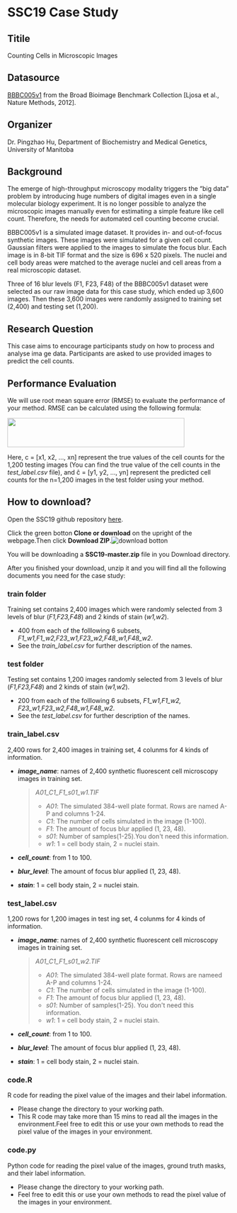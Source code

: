 # SSC19 Case Study
## Titile
Counting Cells in Microscopic Images
## Datasource 
[BBBC005v1](https://data.broadinstitute.org/bbbc/BBBC005/) from the Broad Bioimage Benchmark Collection [Ljosa et al., Nature Methods, 2012].
## Organizer
Dr. Pingzhao Hu, Department of Biochemistry and Medical Genetics, University of Manitoba
## Background
The emerge of high-throughput microscopy modality triggers the “big data” problem by introducing huge numbers of digital images even in a single molecular biology experiment. It is no longer possible to analyze the microscopic images manually even for estimating a simple feature like cell count. Therefore, the needs for automated cell counting become crucial. 

BBBC005v1 is a simulated image dataset. It provides in- and out-of-focus synthetic images. These images were simulated for a given cell count. Gaussian filters were applied to the images to simulate the focus blur. Each image is in 8-bit TIF format and the size is 696 x 520 pixels. The nuclei and cell body areas were matched to the average nuclei and cell areas from a real microscopic dataset.

Three of 16 blur levels (F1, F23, F48) of the BBBC005v1 dataset were selected as our raw image data for this case study, which ended up 3,600 images. Then these 3,600 images were randomly assigned to training set (2,400) and testing set (1,200). 

## Research Question
This case aims to encourage participants study on how to process and analyse ima
ge data. Participants are asked to use provided images to predict the cell counts. 

## Performance Evaluation
We will use root mean square error (RMSE) to evaluate the performance of your method. RMSE can be calculated using the following formula:

<img src="https://raw.githubusercontent.com/qianliu1219/SSC19/master/other/formula.png" width="400" height="66" /> 

Here, c = [x1, x2, …, xn] represent the true values of the cell counts for the 1,200 testing images (You can find the true value of the cell counts in the *test_label.csv* file), and ĉ = [y1, y2, …, yn] represent the predicted cell counts for the n=1,200 images in the test folder using your method. 

## How to download?
Open the SSC19 github repository [here](https://github.com/SSC19/SSC19).

Click the green botton **Clone or download** on the upright of the webpage.Then click **Download ZIP**.![download botton](https://raw.githubusercontent.com/qianliu1219/SSC19/master/other/download_botton_new.png)

You will be downloading a **SSC19-master.zip** file in you Download directory.

After you finished your download, unzip it and you will find all the following documents you need for the case study:

### train folder
Training set contains 2,400 images which were randomly selected from 3 levels of blur (*F1,F23,F48*) and 2 kinds of stain (*w1,w2*). 
- 400 from each of the folllowing 6 subsets, *F1_w1,F1_w2,F23_w1,F23_w2,F48_w1,F48_w2*.
- See the *train_label.csv* for further description of the names.

### test folder
Testing set contains 1,200 images randomly selected from 3 levels of blur (*F1,F23,F48*) and 2 kinds of stain (*w1,w2*). 
- 200 from each of the folllowing 6 subsets, *F1_w1,F1_w2, F23_w1,F23_w2,F48_w1,F48_w2*.
- See the *test_label.csv* for further description of the names.

### train_label.csv

2,400 rows for 2,400 images in training set, 4 colunms for 4 kinds of information.
- ***image_name***: names of 2,400 synthetic fluorescent cell microscopy images in training set.
    
    > *A01_C1_F1_s01_w1.TIF*
    > - *A01*: The simulated 384-well plate format. Rows are named A-P and columns 1-24.
    > - *C1*: The number of cells simulated in the image (1-100).
    > - *F1*: The amount of focus blur applied (1, 23, 48).
    > - *s01*: Number of samples(1-25).You don't need this information.
    > - *w1*: 1 = cell body stain, 2 = nuclei stain.

 - ***cell_count***: from 1 to 100.
 - ***blur_level***: The amount of focus blur applied (1, 23, 48).
 - ***stain***: 1 = cell body stain, 2 = nuclei stain.
### test_label.csv
1,200 rows for 1,200 images in test
ing set, 4 colunms for 4 kinds of information.
- ***image_name***: names of 2,400 synthetic fluorescent cell microscopy images in training set.
    
    > *A01_C1_F1_s01_w2.TIF*
    > - *A01*: The simulated 384-well plate format. Rows are nameed A-P and columns 1-24.
    > - *C1*: The number of cells simulated in the image (1-100).
    > - *F1*: The amount of focus blur applied (1, 23, 48).
    > - *s01*: Number of samples(1-25). You don't need this information.
    > - *w1*: 1 = cell body stain, 2 = nuclei stain.
- ***cell_count***: from 1 to 100.
- ***blur_level***: The amount of focus blur applied (1, 23, 48).
- ***stain***: 1 = cell body stain, 2 = nuclei stain.
### code.R
R code for reading the pixel value of the images and their label information.
- Please change the directory to your working path.
- This R code may take more than 15 mins to read all the images in the environment.Feel free to edit this or use your own methods to read the pixel value of the images in your environment.
### code.py
Python code for reading the pixel value of the images, ground truth masks, and their label information.
- Please change the directory to your working path.
- Feel free to edit this or use your own methods to read the pixel value of the images in your environment.

